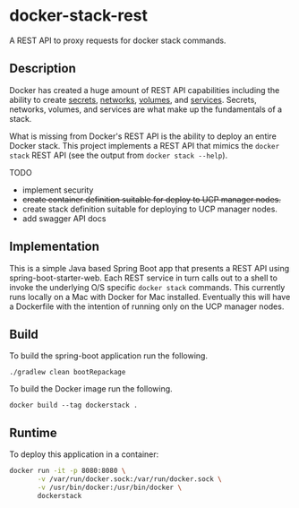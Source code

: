 # docker-stack-rest
A REST API to proxy requests for docker stack commands.

## Description
Docker has created a huge amount of REST API capabilities including the ability to create 
[secrets](https://docs.docker.com/engine/api/v1.30/#tag/Secret), 
[networks](https://docs.docker.com/engine/api/v1.30/#tag/Network), 
[volumes](https://docs.docker.com/engine/api/v1.30/#tag/Volume), and 
[services](https://docs.docker.com/engine/api/v1.30/#tag/Service). Secrets, 
networks, volumes, and services are what make up the fundamentals of a stack.

What is missing from Docker's REST API is the ability to deploy an entire Docker stack. This project implements 
a REST API that mimics the `docker stack` REST API (see the output from `docker stack --help`).

TODO
* implement security
* ~~create container definition suitable for deploy to UCP manager nodes.~~
* create stack definition suitable for deploying to UCP manager nodes.
* add swagger API docs

## Implementation
This is a simple Java based Spring Boot app that presents a REST API using spring-boot-starter-web.  Each REST service in turn calls out to a shell to invoke the underlying O/S specific `docker stack` commands.  This currently runs locally on a Mac with Docker for Mac installed.  Eventually this will have a Dockerfile with the intention of running only on the UCP manager nodes.

## Build
To build the spring-boot application run the following.
```
./gradlew clean bootRepackage
```
To build the Docker image run the following.
```
docker build --tag dockerstack .
```

## Runtime
To deploy this application in a container:
```bash
docker run -it -p 8080:8080 \
       -v /var/run/docker.sock:/var/run/docker.sock \
       -v /usr/bin/docker:/usr/bin/docker \
       dockerstack
```
